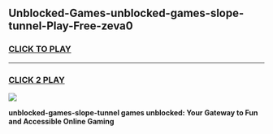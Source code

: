 
## Unblocked-Games-unblocked-games-slope-tunnel-Play-Free-zeva0
<h3>
<a href="https://premium76.site?title=unblocked-games-slope-tunnel&ref=22A">CLICK TO PLAY</a></h3>
<hr>

<h3>
<a href="https://premium76.site?title=unblocked-games-slope-tunnel&ref=22A">CLICK 2 PLAY</a>
  
</h3>

<a href="https://premium76.site?title=unblocked-games-slope-tunnel&ref=22A"><img src="https://clearcache.store/games.png"></a>


**unblocked-games-slope-tunnel games unblocked: Your Gateway to Fun and Accessible Online Gaming**
